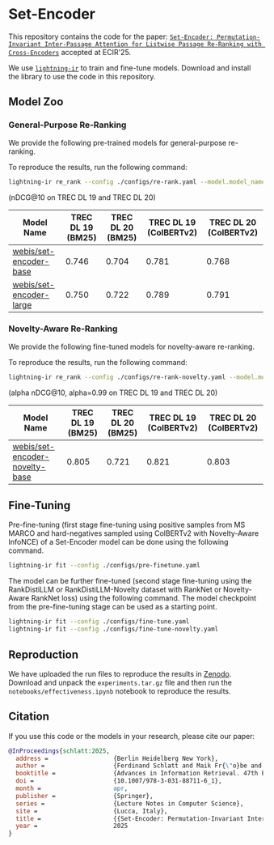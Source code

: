 # Set-Encoder

This repository contains the code for the paper: [`Set-Encoder: Permutation-Invariant Inter-Passage Attention for Listwise Passage Re-Ranking with Cross-Encoders`](https://webis.de/publications.html#schlatt_2025b) accepted at ECIR'25.

We use [`lightning-ir`](https://github.com/webis-de/lightning-ir) to train and fine-tune models. Download and install the library to use the code in this repository.

## Model Zoo

### General-Purpose Re-Ranking

We provide the following pre-trained models for general-purpose re-ranking.

To reproduce the results, run the following command:

```bash
lightning-ir re_rank --config ./configs/re-rank.yaml --model.model_name_or_path <MODEL_NAME>
```

(nDCG@10 on TREC DL 19 and TREC DL 20)

| Model Name                                                                               | TREC DL 19 (BM25) | TREC DL 20 (BM25) | TREC DL 19 (ColBERTv2) | TREC DL 20 (ColBERTv2) |
| ---------------------------------------------------------------------------------------- | ----------------- | ----------------- | ---------------------- | ---------------------- |
| [webis/set-encoder-base](https://huggingface.co/webis/set-encoder-base)                  | 0.746             | 0.704             | 0.781                  | 0.768                  |
| [webis/set-encoder-large](https://huggingface.co/webis/set-encoder-large)                | 0.750             | 0.722             | 0.789                  | 0.791                  |


### Novelty-Aware Re-Ranking

We provide the following fine-tuned models for novelty-aware re-ranking.

To reproduce the results, run the following command:

```bash
lightning-ir re_rank --config ./configs/re-rank-novelty.yaml --model.model_name_or_path <MODEL_NAME>
```

(alpha nDCG@10, alpha=0.99 on TREC DL 19 and TREC DL 20)

| Model Name                                                                               | TREC DL 19 (BM25) | TREC DL 20 (BM25) | TREC DL 19 (ColBERTv2) | TREC DL 20 (ColBERTv2) |
| ---------------------------------------------------------------------------------------- | ----------------- | ----------------- | ---------------------- | ---------------------- |
| [webis/set-encoder-novelty-base](https://huggingface.co/webis/set-encoder-novelty-base)  | 0.805             | 0.721             | 0.821                  | 0.803                  |

## Fine-Tuning

Pre-fine-tuning (first stage fine-tuning using positive samples from MS MARCO and hard-negatives sampled using ColBERTv2 with Novelty-Aware InfoNCE) of a Set-Encoder model can be done using the following command.

```bash
lightning-ir fit --config ./configs/pre-finetune.yaml
```

The model can be further fine-tuned (second stage fine-tuning using the RankDistiLLM or RankDistiLLM-Novelty dataset with RankNet or Novelty-Aware RankNet loss) using the following command. The model checkpoint from the pre-fine-tuning stage can be used as a starting point.

```bash
lightning-ir fit --config ./configs/fine-tune.yaml
lightning-ir fit --config ./configs/fine-tune-novelty.yaml
```

## Reproduction

We have uploaded the run files to reproduce the results in [Zenodo](https://zenodo.org/records/15148723). Download and unpack the `experiments.tar.gz` file and then run the `notebooks/effectiveness.ipynb` notebook to reproduce the results.

## Citation

If you use this code or the models in your research, please cite our paper:

```bibtex
@InProceedings{schlatt:2025,
  address =                  {Berlin Heidelberg New York},
  author =                   {Ferdinand Schlatt and Maik Fr{\"o}be and Harrisen Scells and Shengyao Zhuang and Bevan Koopman and Guido Zuccon and Benno Stein and Martin Potthast and Matthias Hagen},
  booktitle =                {Advances in Information Retrieval. 47th European Conference on IR Research (ECIR 2025)},
  doi =                      {10.1007/978-3-031-88711-6_1},
  month =                    apr,
  publisher =                {Springer},
  series =                   {Lecture Notes in Computer Science},
  site =                     {Lucca, Italy},
  title =                    {{Set-Encoder: Permutation-Invariant Inter-Passage Attention for Listwise Passage Re-Ranking with Cross-Encoders}},
  year =                     2025
}
